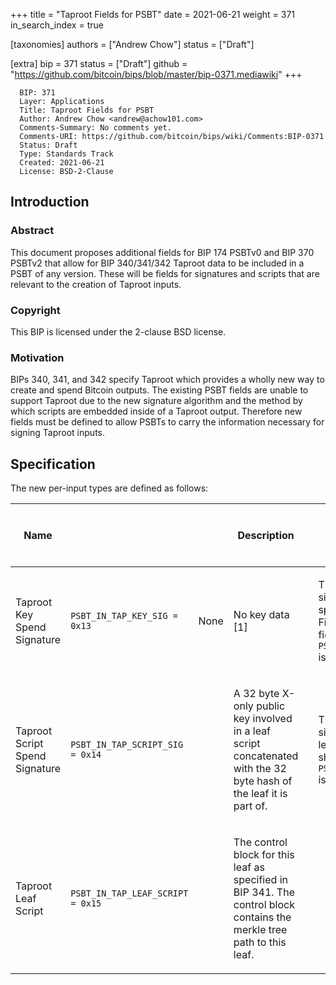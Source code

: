 +++
title = "Taproot Fields for PSBT"
date = 2021-06-21
weight = 371
in_search_index = true

[taxonomies]
authors = ["Andrew Chow"]
status = ["Draft"]

[extra]
bip = 371
status = ["Draft"]
github = "https://github.com/bitcoin/bips/blob/master/bip-0371.mediawiki"
+++

``` 
  BIP: 371
  Layer: Applications
  Title: Taproot Fields for PSBT
  Author: Andrew Chow <andrew@achow101.com>
  Comments-Summary: No comments yet.
  Comments-URI: https://github.com/bitcoin/bips/wiki/Comments:BIP-0371
  Status: Draft
  Type: Standards Track
  Created: 2021-06-21
  License: BSD-2-Clause
```

## Introduction

### Abstract

This document proposes additional fields for BIP 174 PSBTv0 and BIP 370
PSBTv2 that allow for BIP 340/341/342 Taproot data to be included in a
PSBT of any version. These will be fields for signatures and scripts
that are relevant to the creation of Taproot inputs.

### Copyright

This BIP is licensed under the 2-clause BSD license.

### Motivation

BIPs 340, 341, and 342 specify Taproot which provides a wholly new way
to create and spend Bitcoin outputs. The existing PSBT fields are unable
to support Taproot due to the new signature algorithm and the method by
which scripts are embedded inside of a Taproot output. Therefore new
fields must be defined to allow PSBTs to carry the information necessary
for signing Taproot inputs.

## Specification

The new per-input types are defined as follows:

<table>
<thead>
<tr class="header">
<th><p>Name</p></th>
<th><p><keytype></p></th>
<th><p><keydata></p></th>
<th><p><keydata> Description</p></th>
<th><p><valuedata></p></th>
<th><p><valuedata> Description</p></th>
<th><p>Versions Requiring Inclusion</p></th>
<th><p>Versions Requiring Exclusion</p></th>
<th><p>Versions Allowing Inclusion</p></th>
</tr>
</thead>
<tbody>
<tr class="odd">
<td><p>Taproot Key Spend Signature</p></td>
<td><p><code>PSBT_IN_TAP_KEY_SIG = 0x13</code></p></td>
<td><p>None</p></td>
<td><p>No key data [1]</p></td>
<td><p><signature></p></td>
<td><p>The 64 or 65 byte Schnorr signature for key path spending a Taproot output. Finalizers should remove this field after <code>PSBT_IN_FINAL_SCRIPTWITNESS</code> is constructed.</p></td>
<td></td>
<td></td>
<td><p>0, 2</p></td>
</tr>
<tr class="even">
<td><p>Taproot Script Spend Signature</p></td>
<td><p><code>PSBT_IN_TAP_SCRIPT_SIG = 0x14</code></p></td>
<td><p><xonlypubkey><code> </code><leafhash></p></td>
<td><p>A 32 byte X-only public key involved in a leaf script concatenated with the 32 byte hash of the leaf it is part of.</p></td>
<td><p><signature></p></td>
<td><p>The 64 or 65 byte Schnorr signature for this pubkey and leaf combination. Finalizers should remove this field after <code>PSBT_IN_FINAL_SCRIPTWITNESS</code> is constructed.</p></td>
<td></td>
<td></td>
<td><p>0, 2</p></td>
</tr>
<tr class="odd">
<td><p>Taproot Leaf Script</p></td>
<td><p><code>PSBT_IN_TAP_LEAF_SCRIPT = 0x15</code></p></td>
<td><p><control block></p></td>
<td><p>The control block for this leaf as specified in BIP 341. The control block contains the merkle tree path to this leaf.</p></td>
<td><p><tt></p>
<script>
<p>&lt;8-bit uint&gt;</tt></p></td>
<td><p>The script for this leaf as would be provided in the witness stack followed by the single byte leaf version. Note that the leaves included in this field should be those that the signers of this input are expected to be able to sign for. Finalizers should remove this field after <code>PSBT_IN_FINAL_SCRIPTWITNESS</code> is constructed. Finalizers should remove this field after <code>PSBT_IN_FINAL_SCRIPTWITNESS</code> is constructed.</p></td>
<td></td>
<td></td>
<td><p>0, 2</p></td>
</tr>
<tr class="even">
<td><p>Taproot Key BIP 32 Derivation Path</p></td>
<td><p><code>PSBT_IN_TAP_BIP32_DERIVATION = 0x16</code></p></td>
<td><p><xonlypubkey></p></td>
<td><p>A 32 byte X-only public key involved in this input. It may be the internal key, or a key present in a leaf script.</p></td>
<td><p><hashes len><code> </code><leaf hash><code>* &lt;4 byte fingerprint&gt; &lt;32-bit uint&gt;*</code></p></td>
<td><p>A compact size unsigned integer representing the number of leaf hashes, followed by a list of leaf hashes, followed by the 4 byte master key fingerprint concatenated with the derivation path of the public key. The derivation path is represented as 32-bit little endian unsigned integer indexes concatenated with each other. Public keys are those needed to spend this output. The leaf hashes are of the leaves which involve this public key. The internal key does not have leaf hashes, so can be indicated with a <code>hashes len</code> of 0. Finalizers should remove this field after <code>PSBT_IN_FINAL_SCRIPTWITNESS</code> is constructed.</p></td>
<td></td>
<td></td>
<td><p>0, 2</p></td>
</tr>
<tr class="odd">
<td><p>Taproot Internal Key</p></td>
<td><p><code>PSBT_IN_TAP_INTERNAL_KEY = 0x17</code></p></td>
<td><p>None</p></td>
<td><p>No key data</p></td>
<td><p><pubkey></p></td>
<td><p>The X-only pubkey used as the internal key in this output.[2] Finalizers should remove this field after <code>PSBT_IN_FINAL_SCRIPTWITNESS</code> is constructed.</p></td>
<td></td>
<td></td>
<td><p>0, 2</p></td>
</tr>
<tr class="even">
<td><p>Taproot Merkle Root</p></td>
<td><p><code>PSBT_IN_TAP_MERKLE_ROOT = 0x18</code></p></td>
<td><p>None</p></td>
<td><p>No key data</p></td>
<td><p><pubkey></p></td>
<td><p>The 32 byte Merkle root hash. Finalizers should remove this field after <code>PSBT_IN_FINAL_SCRIPTWITNESS</code> is constructed.</p></td>
<td></td>
<td></td>
<td><p>0, 2</p></td>
</tr>
</tbody>
</table>

The new per-output types are defined as follows:

<table>
<thead>
<tr class="header">
<th><p>Name</p></th>
<th><p><keytype></p></th>
<th><p><keydata></p></th>
<th><p><keydata> Description</p></th>
<th><p><valuedata></p></th>
<th><p><valuedata> Description</p></th>
<th><p>Versions Requiring Inclusion</p></th>
<th><p>Versions Requiring Exclusion</p></th>
<th><p>Versions Allowing Inclusion</p></th>
</tr>
</thead>
<tbody>
<tr class="odd">
<td><p>Taproot Internal Key</p></td>
<td><p><code>PSBT_OUT_TAP_INTERNAL_KEY = 0x05</code></p></td>
<td><p>None</p></td>
<td><p>No key data</p></td>
<td><p><pubkey></p></td>
<td><p>The X-only pubkey used as the internal key in this output.</p></td>
<td></td>
<td></td>
<td><p>0, 2</p></td>
</tr>
<tr class="even">
<td><p>Taproot Tree</p></td>
<td><p><code>PSBT_OUT_TAP_TREE = 0x06</code></p></td>
<td><p>None</p></td>
<td><p>No key data</p></td>
<td><p><tt>{&lt;8-bit uint depth&gt; &lt;8-bit uint leaf version&gt; <scriptlen></p>
<script>
<p>}*</tt></p></td>
<td><p>One or more tuples representing the depth, leaf version, and script for a leaf in the Taproot tree, allowing the entire tree to be reconstructed. The tuples must be in depth first search order so that the tree is correctly reconstructed. Each tuple is an 8-bit unsigned integer representing the depth in the Taproot tree for this script, an 8-bit unsigned integer representing the leaf version, the length of the script as a compact size unsigned integer, and the script itself.</p></td>
<td></td>
<td></td>
<td><p>0, 2</p></td>
</tr>
<tr class="odd">
<td><p>Taproot Key BIP 32 Derivation Path</p></td>
<td><p><code>PSBT_OUT_TAP_BIP32_DERIVATION = 0x07</code></p></td>
<td><p><xonlypubkey></p></td>
<td><p>A 32 byte X-only public key involved in this output. It may be the internal key, or a key present in a leaf script.</p></td>
<td><p><hashes len><code> </code><leaf hash><code>* &lt;4 byte fingerprint&gt; &lt;32-bit uint&gt;*</code></p></td>
<td><p>A compact size unsigned integer representing the number of leaf hashes, followed by a list of leaf hashes, followed by the 4 byte master key fingerprint concatenated with the derivation path of the public key. The derivation path is represented as 32-bit little endian unsigned integer indexes concatenated with each other. Public keys are those needed to spend this output. The leaf hashes are of the leaves which involve this public key. The internal key does not have leaf hashes, so can be indicated with a <code>hashes len</code> of 0. Finalizers should remove this field after <code>PSBT_IN_FINAL_SCRIPTWITNESS</code> is constructed.</p></td>
<td></td>
<td></td>
<td><p>0, 2</p></td>
</tr>
</tbody>
</table>

### UTXO Types

BIP 174 recommends using `PSBT_IN_NON_WITNESS_UTXO` for all inputs
because of potential attacks involving an updater lying about the
amounts in an output. Because a Taproot signature will commit to all of
the amounts and output scripts spent by the inputs of the transaction,
such attacks are prevented as any such lying would result in an invalid
signature. Thus Taproot inputs can use just `PSBT_IN_WITNESS_UTXO`.

## Compatibility

These are simply new fields added to the existing PSBT format. Because
PSBT is designed to be extensible, old software will ignore the new
fields.

## Test Vectors

TBD

## Rationale

<references/>

## Reference implementation

The reference implementation of the PSBT format is available at TBD.

## Acknowledgements

TBD

1.  **Why is there no key data for `PSBT_IN_TAP_KEY_SIG`**The signature
    in a key path spend corresponds directly with the pubkey provided in
    the output script. Thus it is not necessary to provide any metadata
    that attaches the key path spend signature to a particular pubkey.
2.  **Why is the internal key provided?**The internal key is not
    necessarily the same key as in the Taproot output script. BIP 341
    recommends tweaking the key with the hash of itself. It may be
    necessary for signers to know what the internal key actually is so
    that they are able to determine whether an input can be signed by
    it.
